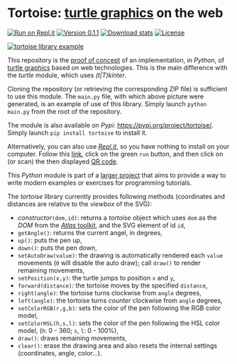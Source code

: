 <!--
    For Repl.it users: click on the green 'run' button,
    and click on (or scan) the then displayed QR code.
-->

# Tortoise: [turtle graphics](https://q37.info/s/3dwhcdfm) on the web

[![Run on Repl.it](https://repl.it/badge/github/epeios-q37/tortoise-python)](https://q37.info/s/p3cvfxdx) [![Version 0.1.1](https://img.shields.io/static/v1.svg?&color=90b4ed&label=PyPi&message=0.1.1)](https://q37.info/s/k3c3fmvp) [![Download stats](https://img.shields.io/pypi/dm/tortoise.svg)](https://pypistats.org/packages/tortoise) [![License](https://img.shields.io/pypi/l/atlastk.svg?style=plastic)](https://github.com/epeios-q37/tortoise-python/blob/master/LICENSE)

[![tortoise library example](https://q37.info/s/frgzbhq9)](http://q37.info/s/dj9b7ksf)

This repository is the [proof of concept](https://q37.info/s/hzpbtv7r) of an implementation, in *Python*, of [turtle graphics](https://q37.info/s/3dwhcdfm) based on web technologies. This is the main difference with the *turtle* module, which uses *(t|T)kinter*.

Cloning the repository (or retrieving the corresponding ZIP file) is sufficient to use this module. The `main.py` file, with which above picture were generated, is an example of use of this library. Simply launch `python main.py` from the root of the repository.

The module is also available on *Pypi*: <https://pypi.org/project/tortoise/>. Simply launch `pip install tortoise` to install it.

Alternatively, you can also use [*Repl.it*](https://q37.info/s/srnnb7hj), so you have nothing to install on your computer. Follow this [link](https://q37.info/s/p3cvfxdx), click on the green `run` button, and then click on (or scan) the then displayed [QR code](https://q37.info/s/3pktvrj7).

This *Python* module is part of a [larger project](https://q37.info/s/tpkx4cfk) that aims to provide a way to write modern examples or exercises for programming tutorials.

The *tortoise* library currently provides following methods (coordinates and distances are relative to the *viewbox* of the SVG):

- *constructor*`(dom,id)`: returns a *tortoise* object which uses `dom` as the *DOM* from the [*Atlas* toolkit](https://q37.info/s/c7hfkzvs), and the SVG element of id `id`,
- `getAngle()`: returns the current angel, in degrees,
- `up()`: puts the pen up,
- `down()`: puts the pen down,
- `setAutoDraw(value)`: the drawing is automatically rendered each `value` movements (`0` will disable the auto draw); call `draw()` to render remaining movements,
- `setPosition(x,y)`: the turtle jumps to position `x` and `y`,
- `forward(distance)`: the tortoise moves by the specified `distance`,
- `right(angle)`: the tortoise turns clockwise from `angle` degrees,
- `left(angle)`: the tortoise turns *counter* clockwise from `angle` degrees,
- `setColorRGB(r,g,b)`: sets the color of the pen following the RGB color model,
- `setColorHSL(h,s,l)`: sets the color of the pen following the HSL color model, (`h`: 0 - 360; `s`, `l`: 0 - 100%),
- `draw()`: draws remaining movements,
- `clear()`: erase the drawing area and also resets the internal settings (coordinates, angle, color…).
